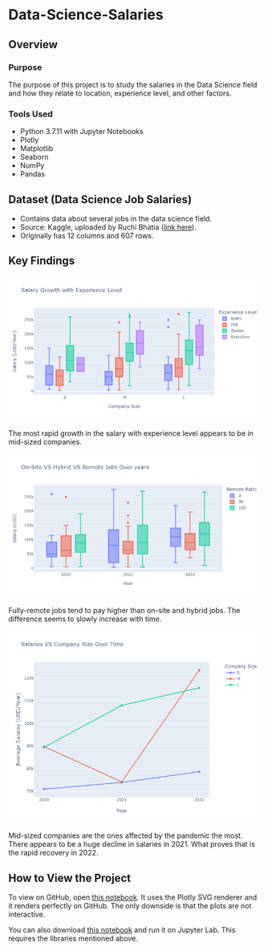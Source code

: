 # Data-Science-Salaries

## Overview
### Purpose
The purpose of this project is to study the salaries in the Data Science field and how they relate to location, experience level, and other factors.
### Tools Used
- Python 3.7.11 with Jupyter Notebooks
- Plotly
- Matplotlib
- Seaborn
- NumPy
- Pandas

## Dataset (Data Science Job Salaries)
- Contains data about several jobs in the data science field.
- Source: Kaggle, uploaded by Ruchi Bhatia ([link here](https://www.kaggle.com/datasets/ruchi798/data-science-job-salaries)).
- Originally has 12 columns and 607 rows.

## Key Findings
![](images/exp_sal.png)

The most rapid growth in the salary with experience level appears to be in mid-sized companies.

![](images/remote_sal.png)

Fully-remote jobs tend to pay higher than on-site and hybrid jobs. The difference seems to slowly increase with time.

![](images/time_sal.png)

Mid-sized companies are the ones affected by the pandemic the most. There appears to be a huge decline in salaries in 2021. What proves that is the rapid recovery in 2022.

## How to View the Project
To view on GitHub, open [this notebook](notebook_github.ipynb). It uses the Plotly SVG renderer and it renders perfectly on GitHub. The only downside is that the plots are not interactive.

You can also download [this notebook](notebook.ipynb) and run it on Jupyter Lab. This requires the libraries mentioned above.
